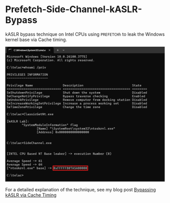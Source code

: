# Prefetch-Side-Channel-kASLR-Bypass
kASLR bypass technique on Intel CPUs using `PREFETCHh` to leak the Windows kernel base via Cache timing.

![](/imgs/20250517011029.png)

For a detailed explanation of the technique, see my blog post [Bypassing kASLR via Cache Timing](https://r0keb.github.io/posts/Bypassing-kASLR-via-Cache-Timing/)
